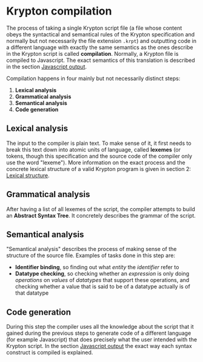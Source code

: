 # Krypton compilation

The process of taking a single Krypton script file (a file whose content obeys the syntactical and semantical rules of the Krypton specification and normally but not necessarily the file extension `.krpt`) and outputting code in a different language with exactly the same semantics as the ones describe in the Krypton script is called **compilation**. Normally, a Krypton file is compiled to Javascript. The exact semantics of this translation is described in the section <u>Javascript output</u>.

Compilation happens in four mainly but not necessarily distinct steps:

1. **Lexical analysis**
2. **Grammatical analysis**
3. **Semantical analysis**
4. **Code generation**

## Lexical analysis

The input to the compiler is plain text. To make sense of it, it first needs to break this text down into atomic units of language, called **lexemes** (or tokens, though this specification and the source code of the compiler only use the word "lexeme"). More information on the exact process and the concrete lexical structure of a valid Krypton program is given in section 2: <u>Lexical structure</u>.

## Grammatical analysis

After having a list of all lexemes of the script, the compiler attempts to build an **Abstract Syntax Tree**. It concretely describes the grammar of the script.

## Semantical analysis

"Semantical analysis" describes the process of making sense of the structure of the source file. Examples of tasks done in this step are:

- **Identifier binding**, so finding out what *entity* the *identifier* refer to
- **Datatype checking**, so checking whether an *expression* is only doing *operations* on *values* of *datatypes* that support these operations, and checking whether a value that is said to be of a datatype actually is of that datatype

## Code generation

During this step the compiler uses all the knowledge about the script that it gained during the previous steps to generate code of a different language (for example Javascript) that does precisely what the user intended with the Krypton script. In the section <u>Javascript output</u> the exact way each syntax construct is compiled is explained.